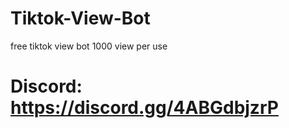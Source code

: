 # Tiktok-View-Bot
free tiktok view bot 1000 view per use


# Discord: https://discord.gg/4ABGdbjzrP
